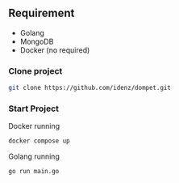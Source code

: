 ## Requirement
- Golang
- MongoDB
- Docker (no required)

### Clone project
```sh
git clone https://github.com/idenz/dompet.git
```

### Start Project

Docker running
```sh
docker compose up
```

Golang running
```sh
go run main.go
```